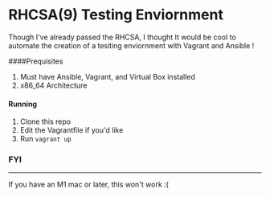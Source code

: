 # RHCSA(9) Testing Enviornment 

Though I've already passed the RHCSA, I thought It would be cool to automate the creation of a tesiting enviornment with Vagrant and Ansible !

####Prequisites
1. Must have Ansible, Vagrant, and Virtual Box installed
4. x86_64 Architecture 



#### Running 
1. Clone this repo
2. Edit the Vagrantfile if you'd like
3. Run `vagrant up`


### FYI
------
If you have an M1 mac or later, this won't work :( 
